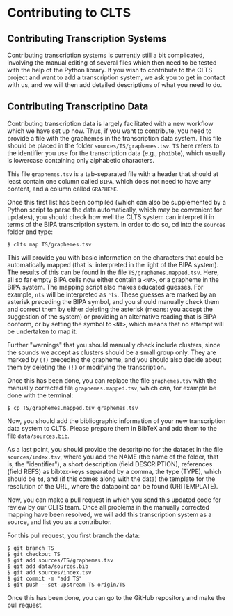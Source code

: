 # Contributing to CLTS

## Contributing Transcription Systems

Contributing transcription systems is currently still a bit complicated, involving the manual editing of several files which then need to be tested with the help of the Python library. If you wish to contribute to the CLTS project and want to add a transcription system, we ask you to get in contact with us, and we will then add detailed descriptions of what you need to do.

## Contributing Transcriptino Data

Contributing transcription data is largely facilitated with a new workflow which we have set up now. Thus, if you want to contribute, you need to provide a file with the graphemes in the transcription data system. This file should be placed in the folder `sources/TS/graphemes.tsv`. `TS` here refers to the identifier you use for the transcription data (e.g., `phoible`), which usually is lowercase containing only alphabetic characters.

This file `graphemes.tsv` is a tab-separated file with a header that should at least contain one column called `BIPA`, which does not need to have any content, and a column called `GRAPHEME`. 

Once this first list has been compiled (which can also be supplemented by a Python script to parse the data automatically, which may be convenient for updates), you should check how well the CLTS system can interpret it in terms of the BIPA transcription system. In order to do so, cd into the `sources` folder and type:

```shell
$ clts map TS/graphemes.tsv
```

This will provide you with basic information on the characters that could be automatically mapped (that is: interpreted in the light of the BIPA system). The results of this can be found in the file `TS/graphemes.mapped.tsv`. Here, all so far empty BIPA cells now either contain a `<NA>`, or a grapheme in the BIPA system. The mapping script also makes educated guesses. For example, `nts` will be interpreted as `ⁿts`. These guesses are marked by an asterisk preceding the BIPA symbol, and you should manually check them and correct them by either deleting the asterisk (means: you accept the suggestion of the system) or providing an alternative reading that is BIPA conform, or by setting the symbol to `<NA>`, which means that no attempt will be undertaken to map it. 

Further "warnings" that you should manually check include clusters, since the sounds we accept as clusters should be a small group only. They are marked by `(!)` preceding the grapheme, and you should also decide about them by deleting the `(!)` or modifying the transcription.

Once this has been done, you can replace the file `graphemes.tsv` with the manually corrected file `graphemes.mapped.tsv`, which can, for example be done with the terminal:

```shell
$ cp TS/graphemes.mapped.tsv graphemes.tsv
```

Now, you should add the bibliographic information of your new transcription data system to CLTS. Please prepare them in BibTeX and add them to the file `data/sources.bib`. 

As a last point, you should provide the descritpino for the dataset in the file `sources/index.tsv`, where you add the NAME (the name of the folder, that is, the "identifier"), a short description (field DESCRIPTION), references (field REFS) as bibtex-keys separated by a comma, the type (TYPE), which should be `td`, and (if this comes along with the data) the template for the resolution of the URL, where the datapoint can be found (URITEMPLATE). 

Now, you can make a pull request in which you send this updated code for review by our CLTS team. Once all problems in the manually corrected mapping have been resolved, we will add this transcription system as a source, and list you as a contributor.

For this pull request, you first branch the data:

```shell
$ git branch TS
$ git checkout TS
$ git add sources/TS/graphemes.tsv
$ git add data/sources.bib
$ git add sources/index.tsv
$ git commit -m "add TS"
$ git push --set-upstream TS origin/TS
```

Once this has been done, you can go to the GitHub repository and make the pull request.
